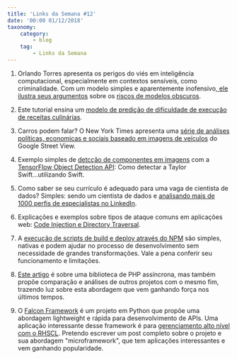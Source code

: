 ```yaml
---
title: 'Links da Semana #12'
date: '00:00 01/12/2018'
taxonomy:
    category:
        - blog
    tag:
        - Links da Semana
---
```


1. Orlando Torres apresenta os perigos do viés em inteligência computacional, especialmente em contextos sensíveis, como criminalidade. Com um modelo simples e aparentemente inofensivo,[ ele ilustra seus argumentos](http://www.orlandotorres.org/predictive-policing-sf.html ) sobre os [riscos de modelos obscuros](https://www.nytimes.com/2017/11/21/magazine/can-ai-be-taught-to-explain-itself.html ).

1. Este tutorial ensina um [modelo de predição de dificuldade de execução de receitas culinárias](https://hengrumay.github.io/MenuPlannerHelper/).

1. Carros podem falar? O New York Times apresenta uma [série de análises políticas, economicas e sociais baseado em imagens de veículos](https://www.nytimes.com/2017/12/31/technology/google-images-voters.html) do Google Street View.

1. Exemplo simples de [detcção de componentes em imagens](https://towardsdatascience.com/build-a-taylor-swift-detector-with-the-tensorflow-object-detection-api-ml-engine-and-swift-82707f5b4a56a) com a [TensorFlow Object Detection API](https://github.com/tensorflow/models/tree/master/research/object_detection): Como detectar a Taylor Swift...utilizando Swift.

1. Como saber se seu currículo é adequado para uma vaga de cientista de dados? Simples: sendo um cientista de dados e [analisando mais de 1000 perfis de especialistas no LinkedIn](https://365datascience.com/research-into-1001-data-scientist-profiles/).

1. Explicações e exemplos sobre tipos de ataque comuns em aplicações web: [Code Injection e Directory Traversal](https://www.acunetix.com/websitesecurity/php-security-2/).

1. A [execução de scripts de build e deploy através do NPM](https://deliciousbrains.com/npm-build-script/) são simples, nativas e podem ajudar no processo de desenvolvimento sem necessidade de grandes transformações. Vale a pena conferir seu funcionamento e limitações.

1. [Este artigo](https://www.stitcher.io/blog/asynchronous-php) é sobre uma biblioteca de PHP assíncrona, mas também propõe comparação e análises de outros projetos com o mesmo fim, trazendo luz sobre esta abordagem que vem ganhando força nos últimos tempos.

1. O [Falcon Framework](http://falcon.readthedocs.io/en/stable/) é um projeto em Python que propõe uma abordagem lightweight e rápida para desenvolvimento de APIs. Uma aplicação interessante desse framework é para [gerenciamento alto nível com o RHSCL](https://developers.redhat.com/blog/2017/12/29/create-scalable-rest-api-falcon-rhscl/). Pretendo escrever um post completo sobre o projeto e sua abordagem "microframework", que tem aplicações interessantes e vem ganhando popularidade.

